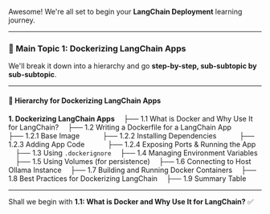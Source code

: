 Awesome! We're all set to begin your **LangChain Deployment** learning journey.

---

### 🚀 Main Topic 1: Dockerizing LangChain Apps

We'll break it down into a hierarchy and go **step-by-step, sub-subtopic by sub-subtopic**.

---

#### 🔽 **Hierarchy for Dockerizing LangChain Apps**

**1. Dockerizing LangChain Apps**
 ├── 1.1 What is Docker and Why Use It for LangChain?
 ├── 1.2 Writing a Dockerfile for a LangChain App
   ├── 1.2.1 Base Image
   ├── 1.2.2 Installing Dependencies
   ├── 1.2.3 Adding App Code
   ├── 1.2.4 Exposing Ports & Running the App
 ├── 1.3 Using `.dockerignore`
 ├── 1.4 Managing Environment Variables
 ├── 1.5 Using Volumes (for persistence)
 ├── 1.6 Connecting to Host Ollama Instance
 ├── 1.7 Building and Running Docker Containers
 ├── 1.8 Best Practices for Dockerizing LangChain
 ├── 1.9 Summary Table

---

Shall we begin with **1.1: What is Docker and Why Use It for LangChain?** ✅
